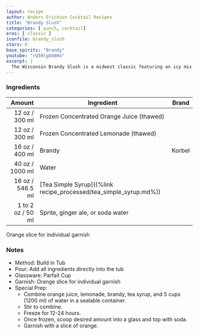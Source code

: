 ```yaml
---
layout: recipe
author: Anders Erickson Cocktail Recipes
title: "Brandy Slush"
categories: [ punch, cocktail]
eras: [ classic ]
iconfile: brandy_slush
stars: 0
base_spirits: "Brandy"
youtube: "rQ59lgXm8Ho"
excerpt: |
  The Wisconsin Brandy Slush is a midwest classic featuring an icy mix of fruit juice, tea, and brandy. This boozy punch is perfect to serve at your next party.<br><br>For a wintery twist, substitute the juice concentrates with cranberry and lime. Top with spicy ginger ale. Garnish with a sprig of rosemary.
---
```


### Ingredients

|    Amount | Ingredient                                              | Brand  |
| --------: | ------------------------------------------------------- | ------ |
|     12 oz / 300 ml | Frozen Concentrated Orange Juice (thawed)               |
|     12 oz / 300 ml | Frozen Concentrated Lemonade (thawed)                   |
|     16 oz / 400 ml | Brandy                                                  | Korbel |
|     40 oz / 1000 ml | Water                                                   |
|     16 oz / 546.5 ml | [Tea Simple Syrup]({%link recipe_processed/tea_simple_syrup.md%}) |
| 1 to 2 oz / 50 ml | Sprite, ginger ale, or soda water                       |

Orange slice for individual garnish

### Notes

- Method: Build in Tub
- Pour: Add all ingredients directly into the tub
- Glassware: Parfait Cup
- Garnish: Orange slice for individual garnish
- Special Prep:
  - Combine orange juice, lemonade, brandy, tea syrup, and 5 cups (1200 ml) of water in a sealable container.
  - Stir to combine.
  - Freeze for 12-24 hours.
  - Once frozen, scoop desired amount into a glass and top with soda.
  - Garnish with a slice of orange.
